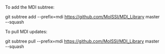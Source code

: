 To add the MDI subtree:

git subtree add --prefix=mdi https://github.com/MolSSI/MDI_Library master --squash

To pull MDI updates:

git subtree pull --prefix=mdi https://github.com/MolSSI/MDI_Library master --squash
